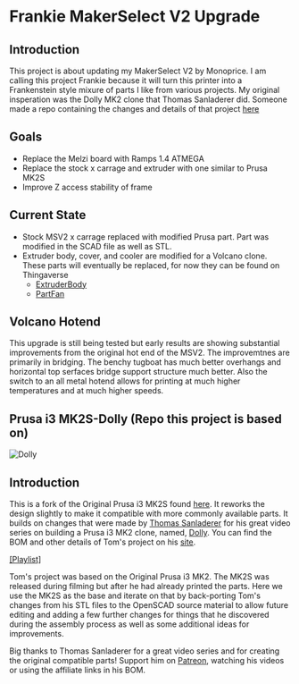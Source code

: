 # Frankie MakerSelect V2 Upgrade
## Introduction

This project is about updating my MakerSelect V2 by Monoprice. I am calling this project Frankie because it will turn this printer into a Frankenstein style mixure of parts I like from various projects. My original insperation was the Dolly MK2 clone that Thomas Sanladerer did. Someone made a repo containing the changes and details of that project [here](https://github.com/avolkov/Dolly-i3-M8-Rod-Z-Axis)

## Goals
 * Replace the Melzi board with Ramps 1.4 ATMEGA
 * Replace the stock x carrage and extruder with one similar to Prusa MK2S
 * Improve Z access stability of frame

## Current State
 * Stock MSV2 x carrage replaced with modified Prusa part. Part was modified in the SCAD file as well as STL.
 * Extruder body, cover, and cooler are modified for a Volcano clone. These parts will eventually be replaced, for now they can be found on Thingaverse
   * [ExtruderBody](https://www.thingiverse.com/thing:2117460)
   * [PartFan](https://www.thingiverse.com/thing:3910078)

## Volcano Hotend
This upgrade is still being tested but early results are showing substantial improvements from the original hot end of the MSV2. The improvemtnes are primarily in bridging. The benchy tugboat has much better overhangs and horizontal top serfaces bridge support structure much better. Also the switch to an all metal hotend allows for printing at much higher temperatures and at much higher speeds.

## Prusa i3 MK2S-Dolly (Repo this project is based on)

![Dolly](Images/Dolly.png)

## Introduction

This is a fork of the Original Prusa i3 MK2S found [here](https://github.com/prusa3d/Original-Prusa-i3/tree/MK2S). It reworks the design slightly to make it compatible with more commonly available parts. It builds on changes that were made by [Thomas Sanladerer](https://www.youtube.com/channel/UCb8Rde3uRL1ohROUVg46h1A) for his great video series on building a Prusa i3 MK2 clone, named, [Dolly](https://en.wikipedia.org/wiki/Dolly_%28sheep%29). You can find the BOM and other details of Tom's project on his [site](toms3d.org/dolly/).

[[Playlist]](https://www.youtube.com/playlist?list=PLDJMid0lOOYkdh8jCqIw7AFIHQiuKbSKZ)

Tom's project was based on the Original Prusa i3 MK2. The MK2S was released during filming but after he had already printed the parts. Here we use the MK2S as the base and iterate on that by back-porting Tom's changes from his STL files to the OpenSCAD source material to allow future editing and adding a few further changes for things that he discovered during the assembly process as well as some additional ideas for improvements.

Big thanks to Thomas Sanladerer for a great video series and for creating the original compatible parts! Support him on [Patreon](https://www.patreon.com/toms3dp), watching his videos or using the affiliate links in his BOM.

